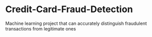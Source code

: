 # Credit-Card-Fraud-Detection
Machine learning project that can accurately distinguish fraudulent transactions from legitimate ones
